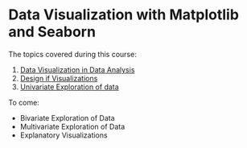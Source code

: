 # Data Visualization with Matplotlib and Seaborn

The topics covered during this course:

1. [Data Visualization in Data Analysis](https://github.com/MrIzzat/Data-Analyst-Course/tree/master/Data%20Visualization%20with%20Matplotlib%20and%20Seaborn/Data%20Visualization%20in%20Data%20Analysis)
2. [Design if Visualizations](https://github.com/MrIzzat/Data-Analyst-Course/tree/master/Data%20Visualization%20with%20Matplotlib%20and%20Seaborn/Design%20of%20Visualizations)
3. [Univariate Exploration of data](https://github.com/MrIzzat/Data-Analyst-Course/tree/master/Data%20Visualization%20with%20Matplotlib%20and%20Seaborn/Univariate%20Exploration%20of%20Data)

To come:

* Bivariate Exploration of Data
* Multivariate Exploration of Data
* Explanatory Visualizations
